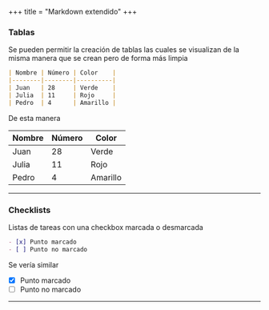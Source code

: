+++
title = "Markdown extendido"
+++

### Tablas

Se pueden permitir la creación de tablas las cuales se visualizan de la misma
manera que se crean pero de forma más limpia

```markdown
| Nombre | Número | Color    |
|--------|--------|----------|
| Juan   | 28     | Verde    |
| Julia  | 11     | Rojo     |
| Pedro  | 4      | Amarillo |
```
De esta manera

| Nombre | Número | Color    |
|--------|--------|----------|
| Juan   | 28     | Verde    |
| Julia  | 11     | Rojo     |
| Pedro  | 4      | Amarillo |

---

### Checklists

Listas de tareas con una checkbox marcada o desmarcada

```markdown
- [x] Punto marcado
- [ ] Punto no marcado
```

Se vería similar

- [x] Punto marcado
- [ ] Punto no marcado

---

